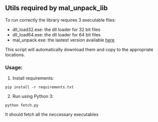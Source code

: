 ##  Utils required by mal_unpack_lib

To run correctly the library requires 3 executable files: 
- dll_load32.exe: the dll loader for 32 bit files
- dll_load64.exe: the dll loader for 64 bit files
- mal_unpack.exe: the lastest version available [here](https://github.com/hasherezade/mal_unpack/releases)

This script will automatically download them and copy to the appropriate locations.

###  Usage:

1. Install requirements:
```console
pip install -r requirements.txt
```

2. Run using Python 3:
```console
python fetch.py
```

It should fetch all the neccessary executables
